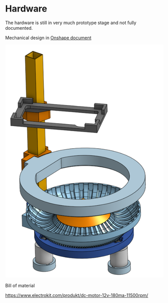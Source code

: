 # Hardware

The hardware is still in very much prototype stage and not fully documented.<p>


Mechanical design in [Onshape document](https://cad.onshape.com/documents/303a02b2a542ecac1847b8d2/w/88086073e6d472100d28fbaa/e/6bda2ec658a0eba2a5391016?renderMode=0&uiState=64904e4e6cbcaf67f6ccf6cb)

<p>

![ONSHAPE SCREEN SHOT](cad_capture.PNG)



Bill of material

https://www.electrokit.com/produkt/dc-motor-12v-180ma-11500rpm/

